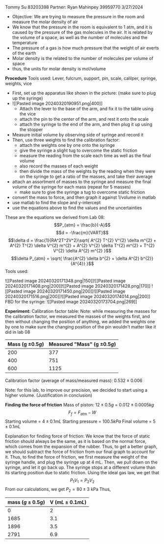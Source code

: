 Tommy Su 83203398
Partner: Ryan Mahinpey 39959770
3/27/2024

- Objective: We are trying to measure the pressure in the room and measure the molar density of air
- We know that the pressure in the room is equivalent to 1 atm, and it is caused by the pressure of the gas molecules in the air. It is related by the volume of a space, as well as the number of molecules and the temperature
- The pressure of a gas is how much pressure that the weight of air exerts of the earth
- Molar density is the related to the number of molecules per volume of space
- thus, the units for molar density is mol/volume


**Procedure**
Tools used: Lever, fulcrum, support, pin, scale, calilper, syringe, weights, vice
- First, set up the apparatus like shown in the picture: (make sure to plug up the syringe)
- ![[Pasted image 20240320190951.png|400]] 
	- Attach the lever to the base of the arm, and fix it to the table using the vice
	- attach the pin to the center of the arm, and rest it onto the scale
	- attach the syringe to the end of the arm, and then plug it up using the stopper
- Measure initial volume by observing side of syringe and record it
- Then, use three weights to find the calibration factor:
	- attach the weights one by one onto the syringe
	- give the syringe a slight tug to overcome the static friction
	- measure the reading from the scale each time as well as the final volume
	- also record the masses of each weight
	- then divide the mass of the weights by the reading when they were on the syringe to get a ratio of the masses, and take their average
- attach an assortment of masses to the syringe and measure the final volume of the syringe for each mass (repeat for 5 masses)
	- make sure to give the syringe a tug to overcome static friction
- convert the mass to force, and then graph it against 1/volume in matlab
- use matlab to find the slope and y-intercept
- use the equations above to find the values and the uncertainties

These are the equations we derived from Lab 08:
$$P_{atm} = \frac{b}{-A}$$
$$d = -\frac{m}{VART}$$
$$\delta d = \frac{1}{RA^2T^2V^2}\sqrt{ A^{2} T^{2} V^{2} \delta m^{2} + A^{2} T^{2} \delta V^{2} m^{2} + A^{2} V^{2} \delta T^{2} m^{2} + T^{2} V^{2} \delta A^{2} m^{2} }$$
$$\delta P_{atm} = \sqrt{ \frac{A^{2} \delta b^{2} + \delta A^{2} b^{2}}{A^{4}} }$$
Tools used:

![[Pasted image 20240320171348.png|150]]![[Pasted image 20240320171408.png|200]]![[Pasted image 20240320171428.png|170]]
![[Pasted image 20240320171450.png|200]]![[Pasted image 20240320171516.png|200]]![[Pasted image 20240320174014.png|200]]
FBD for the syringe:
![[Pasted image 20240320173704.png|269]]


**Experiment:**
Calibration factor table:
Note: while measuring the masses for the calibration factor, we measured the masses of the weights first, and then without changing the position of anything, we added the weights one by one to make sure the changing position of the pin wouldn't matter like it did in lab 08

| Mass (g $\pm 0.5g$) | Measured "Mass" (g $\pm 0.5g$) |
| ------------------- | ------------------------------ |
| 200                 | 377                            |
| 400                 | 751                            |
| 600                 | 1125                           |
Calibration factor (average of mass/measured mass): $0.532 \pm 0.006$

Note: for this lab, to improve our precision, we decided to start using a higher volume. (Justification in conclusion)

**Finding the force of friction**
Mass of piston: $12\pm 0.5g$ = $0.012 \pm 0.0005 kg$
$$F_{f}=F_{atm}-W$$
Starting volume = $4 \pm 0.1 mL$
Starting pressure = $100.5 kPa$
Final volume = $5 \pm 0.1 mL$

Explanation for finding force of friction:
We know that the force of static friction should always be the same, as it is based on the normal force, which comes from the expansion of the rubber. Thus, to get a better graph, we should subtract the force of friction from our final graph to account for it.
Thus, to find the force of friction, we first measure the weight of the syringe handle, and plug the syringe up at 4 mL. Then, we pull down on the syringe, and let it go back up. The syringe stops at a different volume than its starting position due to static friction. Using the ideal gas law, we get that $$P_{1}V_{1}=P_{2}V_{2}$$
From our calculations, we get $P_{2} = 80 \pm 3$ kPa
Thus, 

| **mass  ($g \pm 0.5g$)** | V ($mL \pm 0.1mL$) |
| ------------------------ | ------------------ |
| 0                        | 2                  |
| 1685                     | 3.1                |
| 1896                     | 3.5                |
| 2791                     | 6.9                |
